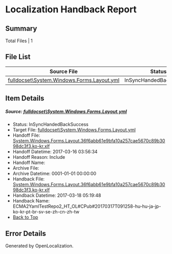 # <a name='report-top'></a> Localization Handback Report

## Summary
 Total Files | 1

## File List
 Source File | Status | Details 
 ----------- | ------ | ------- 
 [fulldocset\System.Windows.Forms.Layout.yml](https://github.com/OpenLocalizationTestOrg/ECMA2YamlTestRepo2/blob/9a577bbd8ead778fd4723fbdbce691e69b3b14d4/fulldocset/System.Windows.Forms.Layout.yml) | InSyncHandedBackSuccess | [Details](#1a663c709db7689fb0d1dce69df84348f118f57485261)

## Item Details
##### <a name='1a663c709db7689fb0d1dce69df84348f118f57485261'></a> Source: [fulldocset\System.Windows.Forms.Layout.yml](https://github.com/OpenLocalizationTestOrg/ECMA2YamlTestRepo2/blob/9a577bbd8ead778fd4723fbdbce691e69b3b14d4/fulldocset/System.Windows.Forms.Layout.yml)
* Status: InSyncHandedBackSuccess
* Target File: [fulldocset\System.Windows.Forms.Layout.yml](https://github.com/OpenLocalizationTestOrg/ECMA2YamlTestRepo2.ko-kr/blob/94c92fc3458fa64b818a0392b97c2931f530c0b1/fulldocset/System.Windows.Forms.Layout.yml)
* Handoff File: [System.Windows.Forms.Layout.36f6abb61e9bfa10a257cae5670c89b3098dc3f3.ko-kr.xlf](https://github.com/OpenLocalizationTestOrg/ECMA2YamlTestRepo2.handoff/blob/0990bdca284a6a21850ef9d520e2772fd4f65d11/ol-handoff/OpenLocalizationTestOrg/ECMA2YamlTestRepo2.ko-kr/master/fulldocset/System.Windows.Forms.Layout.36f6abb61e9bfa10a257cae5670c89b3098dc3f3.ko-kr.xlf)
* Handoff Datetime: 2017-03-16 03:56:34
* Handoff Reason: Include
* Handoff Name: 
* Archive File: 
* Archive Datetime: 0001-01-01 00:00:00
* Handback File: [System.Windows.Forms.Layout.36f6abb61e9bfa10a257cae5670c89b3098dc3f3.ko-kr.xlf](https://github.com/OpenLocalizationTestOrg/ECMA2YamlTestRepo2.handback/blob/a08962b0a8c5cbae7238faae560f6e2f2e823261/ol-handback/OpenLocalizationTestOrg/ECMA2YamlTestRepo2.ko-kr/master/fulldocset/System.Windows.Forms.Layout.36f6abb61e9bfa10a257cae5670c89b3098dc3f3.ko-kr.xlf)
* Handback Datetime: 2017-03-18 05:19:48
* Handback Name: ECMA2YamlTestRepo2_HT_OL#CPub#20170317T091258-hu-hu-ja-jp-ko-kr-pt-br-sv-se-zh-cn-zh-tw
* [Back to Top](#report-top)


## Error Details

Generated by OpenLocalization.

